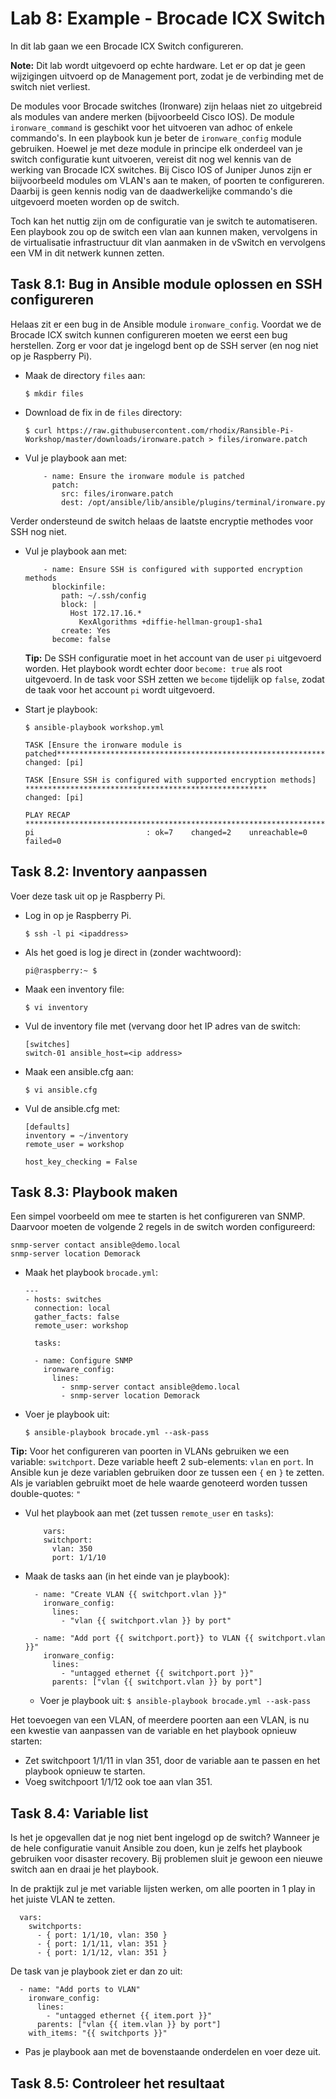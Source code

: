 # Lab 8: Example - Brocade ICX Switch
In dit lab gaan we een Brocade ICX Switch configureren.

**Note:** Dit lab wordt uitgevoerd op echte hardware. Let er op dat je geen wijzigingen uitvoerd op de Management port, zodat je de verbinding met de switch niet verliest. 

De modules voor Brocade switches (Ironware) zijn helaas niet zo uitgebreid als modules van andere merken (bijvoorbeeld Cisco IOS). De module ``ironware_command`` is geschikt voor het uitvoeren van adhoc of enkele commando's. In een playbook kun je beter de ``ironware_config`` module gebruiken. Hoewel je met deze module in principe elk onderdeel van je switch configuratie kunt uitvoeren, vereist dit nog wel kennis van de werking van Brocade ICX switches. Bij Cisco IOS of Juniper Junos zijn er biijvoorbeeld modules om VLAN's aan te maken, of poorten te configureren. Daarbij is geen kennis nodig van de daadwerkelijke commando's die uitgevoerd moeten worden op de switch.

Toch kan het nuttig zijn om de configuratie van je switch te automatiseren. Een playbook zou op de switch een vlan aan kunnen maken, vervolgens in de virtualisatie infrastructuur dit vlan aanmaken in de vSwitch en vervolgens een VM in dit netwerk kunnen zetten.

## Task 8.1: Bug in Ansible module oplossen en SSH configureren
Helaas zit er een bug in de Ansible module ``ironware_config``. Voordat we de Brocade ICX switch kunnen configureren moeten we eerst een bug herstellen. Zorg er voor dat je ingelogd bent op de SSH server (en nog niet op je Raspberry Pi).

* Maak de directory ``files`` aan:
  
  ``$ mkdir files``
  
* Download de fix in de ``files`` directory:

  ``$ curl https://raw.githubusercontent.com/rhodix/Ransible-Pi-Workshop/master/downloads/ironware.patch > files/ironware.patch``
  
* Vul je playbook aan met:

  ```
      - name: Ensure the ironware module is patched
        patch:
          src: files/ironware.patch
          dest: /opt/ansible/lib/ansible/plugins/terminal/ironware.py
  ```

Verder ondersteund de switch helaas de laatste encryptie methodes voor SSH nog niet. 

* Vul je playbook aan met:
  
  ```
      - name: Ensure SSH is configured with supported encryption methods
        blockinfile:
          path: ~/.ssh/config
          block: |
            Host 172.17.16.*
              KexAlgorithms +diffie-hellman-group1-sha1
          create: Yes
        become: false
  ```  
  **Tip:** De SSH configuratie moet in het account van de user ``pi`` uitgevoerd worden. Het playbook wordt echter door ``become: true`` als root uitgevoerd. In de task voor SSH zetten we ``become`` tijdelijk op ``false``, zodat de taak voor het account ``pi`` wordt uitgevoerd.
  
* Start je playbook:
  
  ``$ ansible-playbook workshop.yml``

  ```
  TASK [Ensure the ironware module is patched*****************************************************************************
  changed: [pi]

  TASK [Ensure SSH is configured with supported encryption methods] ******************************************************
  changed: [pi]

  PLAY RECAP *************************************************************************************************************
  pi                         : ok=7    changed=2    unreachable=0    failed=0
  ```

## Task 8.2: Inventory aanpassen
Voer deze task uit op je Raspberry Pi.

* Log in op je Raspberry Pi.

  ``$ ssh -l pi <ipaddress>`` 

* Als het goed is log je direct in (zonder wachtwoord):

  ``` 
  pi@raspberry:~ $ 
  ```

* Maak een inventory file:

  ``$ vi inventory``

* Vul de inventory file met (vervang <ipaddress> door het IP adres van de switch:

  ```
  [switches]
  switch-01 ansible_host=<ip address>
  ```

* Maak een ansible.cfg aan:

  ``$ vi ansible.cfg``

* Vul de ansible.cfg met:

  ```
  [defaults]
  inventory = ~/inventory
  remote_user = workshop
  
  host_key_checking = False
  ```

## Task 8.3: Playbook maken
Een simpel voorbeeld om mee te starten is het configureren van SNMP. Daarvoor moeten de volgende 2 regels in de switch worden configureerd:

```
snmp-server contact ansible@demo.local
snmp-server location Demorack
```

* Maak het playbook ``brocade.yml``:

  ```
  ---
  - hosts: switches
    connection: local
    gather_facts: false
    remote_user: workshop

    tasks:

    - name: Configure SNMP
      ironware_config:
        lines:
          - snmp-server contact ansible@demo.local
          - snmp-server location Demorack
  ```

* Voer je playbook uit:

  ``$ ansible-playbook brocade.yml --ask-pass``
  
**Tip:** Voor het configureren van poorten in VLANs gebruiken we een variable: ``switchport``. Deze variable heeft 2 sub-elements: ``vlan`` en ``port``. In Ansible kun je deze variablen gebruiken door ze tussen een ``{`` en ``}`` te zetten. Als je variablen gebruikt moet de hele waarde genoteerd worden tussen double-quotes: ``"``
  
* Vul het playbook aan met (zet tussen ``remote_user`` en ``tasks``):

  ```
      vars:
      switchport:
        vlan: 350
        port: 1/1/10
  ```

* Maak de tasks aan (in het einde van je playbook):

  ```
    - name: "Create VLAN {{ switchport.vlan }}"
      ironware_config:
        lines:
          - "vlan {{ switchport.vlan }} by port"

    - name: "Add port {{ switchport.port}} to VLAN {{ switchport.vlan }}"
      ironware_config:
        lines:
          - "untagged ethernet {{ switchport.port }}"
        parents: ["vlan {{ switchport.vlan }} by port"]

  ```

  * Voer je playbook uit:
    ``$ ansible-playbook brocade.yml --ask-pass``

Het toevoegen van een VLAN, of meerdere poorten aan een VLAN, is nu een kwestie van aanpassen van de variable en het playbook opnieuw starten:

  * Zet switchpoort 1/1/11 in vlan 351, door de variable aan te passen en het playbook opnieuw te starten.
  * Voeg switchpoort 1/1/12 ook toe aan vlan 351.
  
## Task 8.4: Variable list
Is het je opgevallen dat je nog niet bent ingelogd op de switch? Wanneer je de hele configuratie vanuit Ansible zou doen, kun je zelfs het playbook gebruiken voor disaster recovery. Bij problemen sluit je gewoon een nieuwe switch aan en draai je het playbook. 

In de praktijk zul je met variable lijsten werken, om alle poorten in 1 play in het juiste VLAN te zetten. 

```
  vars:
    switchports:
      - { port: 1/1/10, vlan: 350 }
      - { port: 1/1/11, vlan: 351 }
      - { port: 1/1/12, vlan: 351 }
```

De task van je playbook ziet er dan zo uit:

```
  - name: "Add ports to VLAN" 
    ironware_config:
      lines:
        - "untagged ethernet {{ item.port }}"
      parents: ["vlan {{ item.vlan }} by port"]
    with_items: "{{ switchports }}"
```

* Pas je playbook aan met de bovenstaande onderdelen en voer deze uit.

## Task 8.5: Controleer het resultaat


  
  
